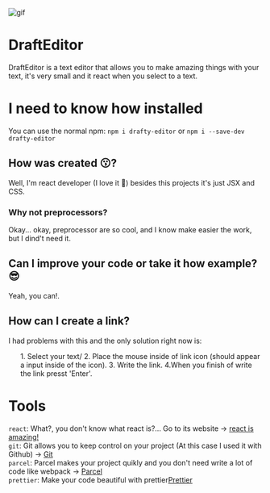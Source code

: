 ![gif](https://user-images.githubusercontent.com/34972636/63978805-f06de480-ca7c-11e9-965a-40d5aaf49772.gif)
# DraftEditor
DraftEditor is a text editor that allows you to make amazing things with your text, it's very small and it react when you select to a text.
# I need to know how installed
You can use the normal npm:
`npm i drafty-editor`
or
`npm i --save-dev drafty-editor`

## How was created 😗?
Well, I'm react developer (I love it 💖) besides this projects it's just JSX and CSS.

### Why not preprocessors?
Okay... okay, preprocessor are so cool, and I know make easier the work, but I dind't need it.

## Can I improve your code or take it how example? 😎
Yeah, you can!.
## How can I create a link?
I had problems with this and the only solution right now is:
<ul>
	<il>
		 1. Select your text/
	</il>
	<il>
		 2. Place the mouse inside of link icon (should appear a input inside of the icon).
	</il>
	<il>
		 3. Write the link.
	</il>
	<il>
		 4.When you finish of write the link presst 'Enter'.
	</il>
</ul>

# Tools
`react`: What?, you don't know what react is?... Go to its website -> <a href='https://reactjs.org/' target='_blank'>react is amazing!</a></br>
`git`: Git allows you to keep control on your project (At this case I used it with Github) -> <a href='https://git-scm.com/' target='_blank'>
Git</a></br>
`parcel`: Parcel makes your project quikly and you don't need write a lot of code like webpack -> <a href='https://parceljs.org/' target='_blank'>Parcel</a></br>
`prettier`: Make your code beautiful with prettier<a href='https://prettier.io/' target='_blank'>Prettier</a>
